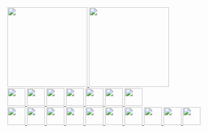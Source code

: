  <div>
  <a href="https://github.com/marcopolomoreno">
  <img height="180em" src="https://github-readme-stats.vercel.app/api?username=marcopolomoreno&show_icons=true&theme=dark&include_all_commits=true&count_private=true"/>
  <img height="180em" src="https://github-readme-stats.vercel.app/api/top-langs/?username=marcopolomoreno&layout=compact&langs_count=7&theme=dark"/>
</div>
 
 <div style="display: inline_block">
  <img height="40" src="https://cdn.jsdelivr.net/gh/devicons/devicon/icons/c/c-original.svg">
  <img height="40" src="https://www.3dgep.com/wp-content/uploads/2011/11/nvidia_cuda.jpg">
  <img height="40" src="https://www.pinclipart.com/picdir/big/492-4923480_maplesim-maplesoft-logo-clipart.png">
  <img height="40" src="https://cdn.jsdelivr.net/gh/devicons/devicon/icons/javascript/javascript-original.svg">
  <img height="40" src="https://cdn.jsdelivr.net/gh/devicons/devicon/icons/html5/html5-original-wordmark.svg">
  <img height="40" src="https://cdn.jsdelivr.net/gh/devicons/devicon/icons/css3/css3-original-wordmark.svg">
  <img height="40" src="https://cdn.jsdelivr.net/gh/devicons/devicon/icons/arduino/arduino-original-wordmark.svg">
 </div>
 
 <div style="display: inline_block">
  <img height="40" src="https://cdn.jsdelivr.net/gh/devicons/devicon/icons/windows8/windows8-original.svg">    
  <img height="40" src="https://cdn.jsdelivr.net/gh/devicons/devicon/icons/android/android-original.svg">
  <img height="40" src="https://cdn.jsdelivr.net/gh/devicons/devicon/icons/apple/apple-original.svg">
  <img height="40" src="https://cdn.jsdelivr.net/gh/devicons/devicon/icons/bootstrap/bootstrap-plain-wordmark.svg">
  <img height="40" src="https://cdn.jsdelivr.net/gh/devicons/devicon/icons/electron/electron-original.svg">
  <img height="40" src="https://cdn.jsdelivr.net/gh/devicons/devicon/icons/jquery/jquery-original-wordmark.svg">
  <img height="40" src="https://cdn.jsdelivr.net/gh/devicons/devicon/icons/npm/npm-original-wordmark.svg">
  <img height="40" src="https://cdn.jsdelivr.net/gh/devicons/devicon/icons/visualstudio/visualstudio-plain.svg">
  <img height="40" src="https://cdn.jsdelivr.net/gh/devicons/devicon/icons/vscode/vscode-original-wordmark.svg">
  <img height="40" src="https://cdn.jsdelivr.net/gh/devicons/devicon/icons/yarn/yarn-original.svg">
 </div>

 
